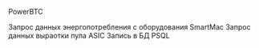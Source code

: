 PowerBTC

Запрос данных энергопотребления с оборудования SmartMac
Запрос данных выраотки пула ASIC
Запись в БД PSQL
